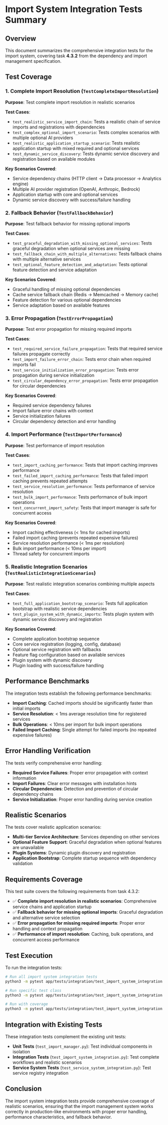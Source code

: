 # Import System Integration Tests Summary

## Overview

This document summarizes the comprehensive integration tests for the import system, covering task **4.3.2** from the dependency and import management specification.

## Test Coverage

### 1. Complete Import Resolution (`TestCompleteImportResolution`)

**Purpose**: Test complete import resolution in realistic scenarios

**Test Cases**:
- `test_realistic_service_import_chain`: Tests a realistic chain of service imports and registrations with dependencies
- `test_complex_optional_import_scenario`: Tests complex scenarios with multiple optional AI providers
- `test_realistic_application_startup_scenario`: Tests realistic application startup with mixed required and optional services
- `test_dynamic_service_discovery`: Tests dynamic service discovery and registration based on available modules

**Key Scenarios Covered**:
- Service dependency chains (HTTP client → Data processor → Analytics engine)
- Multiple AI provider registration (OpenAI, Anthropic, Bedrock)
- Application startup with core and optional services
- Dynamic service discovery with success/failure handling

### 2. Fallback Behavior (`TestFallbackBehavior`)

**Purpose**: Test fallback behavior for missing optional imports

**Test Cases**:
- `test_graceful_degradation_with_missing_optional_services`: Tests graceful degradation when optional services are missing
- `test_fallback_chain_with_multiple_alternatives`: Tests fallback chains with multiple alternative services
- `test_optional_feature_detection_and_adaptation`: Tests optional feature detection and service adaptation

**Key Scenarios Covered**:
- Graceful handling of missing optional dependencies
- Cache service fallback chain (Redis → Memcached → Memory cache)
- Feature detection for various optional dependencies
- Service adaptation based on available features

### 3. Error Propagation (`TestErrorPropagation`)

**Purpose**: Test error propagation for missing required imports

**Test Cases**:
- `test_required_service_failure_propagation`: Tests that required service failures propagate correctly
- `test_import_failure_error_chain`: Tests error chain when required imports fail
- `test_service_initialization_error_propagation`: Tests error propagation during service initialization
- `test_circular_dependency_error_propagation`: Tests error propagation for circular dependencies

**Key Scenarios Covered**:
- Required service dependency failures
- Import failure error chains with context
- Service initialization failures
- Circular dependency detection and error handling

### 4. Import Performance (`TestImportPerformance`)

**Purpose**: Test performance of import resolution

**Test Cases**:
- `test_import_caching_performance`: Tests that import caching improves performance
- `test_failed_import_caching_performance`: Tests that failed import caching prevents repeated attempts
- `test_service_resolution_performance`: Tests performance of service resolution
- `test_bulk_import_performance`: Tests performance of bulk import operations
- `test_concurrent_import_safety`: Tests that import manager is safe for concurrent access

**Key Scenarios Covered**:
- Import caching effectiveness (< 1ms for cached imports)
- Failed import caching (prevents repeated expensive failures)
- Service resolution performance (< 1ms per resolution)
- Bulk import performance (< 10ms per import)
- Thread safety for concurrent imports

### 5. Realistic Integration Scenarios (`TestRealisticIntegrationScenarios`)

**Purpose**: Test realistic integration scenarios combining multiple aspects

**Test Cases**:
- `test_full_application_bootstrap_scenario`: Tests full application bootstrap with realistic service dependencies
- `test_plugin_system_with_dynamic_imports`: Tests plugin system with dynamic service discovery and registration

**Key Scenarios Covered**:
- Complete application bootstrap sequence
- Core service registration (logging, config, database)
- Optional service registration with fallbacks
- Feature flag configuration based on available services
- Plugin system with dynamic discovery
- Plugin loading with success/failure handling

## Performance Benchmarks

The integration tests establish the following performance benchmarks:

- **Import Caching**: Cached imports should be significantly faster than initial imports
- **Service Resolution**: < 1ms average resolution time for registered services
- **Bulk Operations**: < 10ms per import for bulk import operations
- **Failed Import Caching**: Single attempt for failed imports (no repeated expensive failures)

## Error Handling Verification

The tests verify comprehensive error handling:

- **Required Service Failures**: Proper error propagation with context information
- **Import Failures**: Clear error messages with installation hints
- **Circular Dependencies**: Detection and prevention of circular dependency chains
- **Service Initialization**: Proper error handling during service creation

## Realistic Scenarios

The tests cover realistic application scenarios:

- **Multi-tier Service Architecture**: Services depending on other services
- **Optional Feature Support**: Graceful degradation when optional features are unavailable
- **Plugin Systems**: Dynamic plugin discovery and registration
- **Application Bootstrap**: Complete startup sequence with dependency validation

## Requirements Coverage

This test suite covers the following requirements from task 4.3.2:

- ✅ **Complete import resolution in realistic scenarios**: Comprehensive service chains and application startup
- ✅ **Fallback behavior for missing optional imports**: Graceful degradation and alternative service selection
- ✅ **Error propagation for missing required imports**: Proper error handling and context propagation
- ✅ **Performance of import resolution**: Caching, bulk operations, and concurrent access performance

## Test Execution

To run the integration tests:

```bash
# Run all import system integration tests
python3 -m pytest app/tests/integration/test_import_system_integration.py -v

# Run specific test class
python3 -m pytest app/tests/integration/test_import_system_integration.py::TestCompleteImportResolution -v

# Run with coverage
python3 -m pytest app/tests/integration/test_import_system_integration.py --cov=app.utils.imports --cov-report=html
```

## Integration with Existing Tests

These integration tests complement the existing unit tests:

- **Unit Tests** (`test_import_manager.py`): Test individual components in isolation
- **Integration Tests** (`test_import_system_integration.py`): Test complete workflows and realistic scenarios
- **Service System Tests** (`test_service_system_integration.py`): Test service registry integration

## Conclusion

The import system integration tests provide comprehensive coverage of realistic scenarios, ensuring that the import management system works correctly in production-like environments with proper error handling, performance characteristics, and fallback behavior.